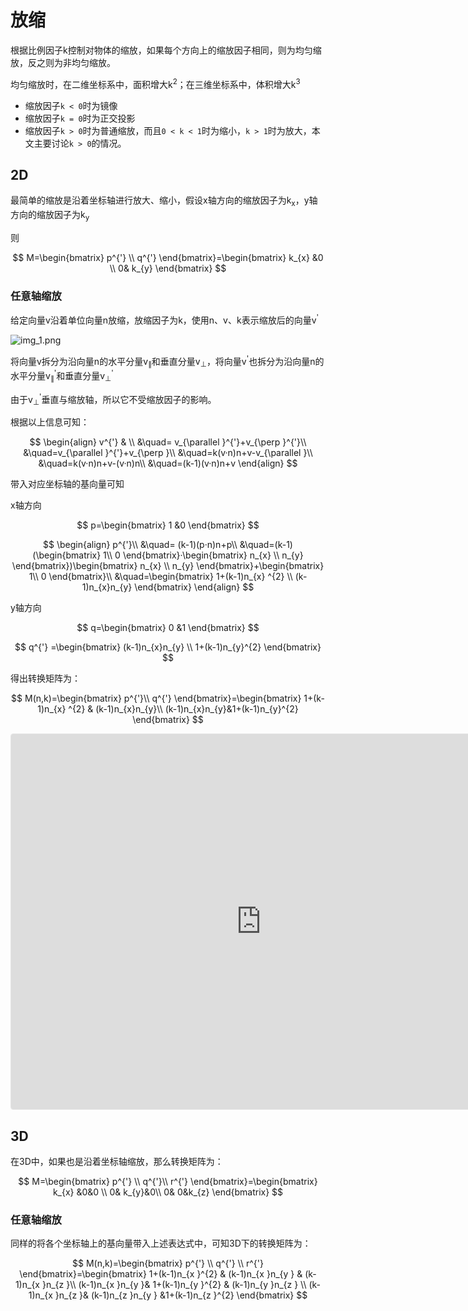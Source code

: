 # 放缩

根据比例因子k控制对物体的缩放，如果每个方向上的缩放因子相同，则为均匀缩放，反之则为非均匀缩放。

均匀缩放时，在二维坐标系中，面积增大k<sup>2</sup>；在三维坐标系中，体积增大k<sup>3</sup>

- 缩放因子`k < 0`时为镜像
- 缩放因子`k = 0`时为正交投影
- 缩放因子`k > 0`时为普通缩放，而且`0 < k < 1`时为缩小，`k > 1`时为放大，本文主要讨论`k > 0`的情况。

## 2D

最简单的缩放是沿着坐标轴进行放大、缩小，假设x轴方向的缩放因子为k<sub>x</sub>，y轴方向的缩放因子为k<sub>y</sub>

则

$$
M=\begin{bmatrix}
p^{'} \\
q^{'}
\end{bmatrix}=\begin{bmatrix}
k_{x}  &0 \\
0& k_{y}
\end{bmatrix}
$$

### 任意轴缩放

给定向量v沿着单位向量n放缩，放缩因子为k，使用n、v、k表示缩放后的向量v<sup>'</sup>

![img_1.png](/imgs/computes-course/scale-2d.png)

将向量v拆分为沿向量n的水平分量v<sub>∥</sub>和垂直分量v<sub>⊥</sub>，将向量v<sup>'</sup>也拆分为沿向量n的水平分量v<sub>∥</sub><sup>'</sup>和垂直分量v<sub>⊥</sub><sup>'</sup>

由于v<sub>⊥</sub><sup>'</sup>垂直与缩放轴，所以它不受缩放因子的影响。

根据以上信息可知：

$$
\begin{align}
v^{'} & \\
&\quad= v_{\parallel }^{'}+v_{\perp  }^{'}\\
&\quad=v_{\parallel }^{'}+v_{\perp  }\\
&\quad=k(v·n)n+v-v_{\parallel }\\
&\quad=k(v·n)n+v-(v·n)n\\
&\quad=(k-1)(v·n)n+v
\end{align}
$$

带入对应坐标轴的基向量可知

x轴方向

$$
p=\begin{bmatrix}
1 &0
\end{bmatrix}
$$

$$
\begin{align}
p^{'}\\
&\quad= (k-1)(p·n)n+p\\
&\quad=(k-1)(\begin{bmatrix}
1\\
0
\end{bmatrix}·\begin{bmatrix}
n_{x} \\
n_{y}
\end{bmatrix})\begin{bmatrix}
n_{x} \\
n_{y}
\end{bmatrix}+\begin{bmatrix}
1\\
0
\end{bmatrix}\\
&\quad=\begin{bmatrix}
1+(k-1)n_{x} ^{2}  \\
(k-1)n_{x}n_{y}
\end{bmatrix}
\end{align}
$$

y轴方向

$$
q=\begin{bmatrix}
0 &1
\end{bmatrix}
$$

$$
q^{'} =\begin{bmatrix}
(k-1)n_{x}n_{y} \\
1+(k-1)n_{y}^{2}
\end{bmatrix}
$$

得出转换矩阵为：

$$
M(n,k)=\begin{bmatrix}
p^{'}\\
q^{'}
\end{bmatrix}=\begin{bmatrix}
1+(k-1)n_{x} ^{2} & (k-1)n_{x}n_{y}\\
(k-1)n_{x}n_{y}&1+(k-1)n_{y}^{2}
\end{bmatrix}
$$

<iframe src="https://www.geogebra.org/graphing/achtwacz?embed" width="800" height="600" allowfullscreen style="border: 1px solid #e4e4e4;border-radius: 4px;" frameborder="0"></iframe>

## 3D

在3D中，如果也是沿着坐标轴缩放，那么转换矩阵为：

$$
M=\begin{bmatrix}
p^{'} \\
q^{'}\\
r^{'}
\end{bmatrix}=\begin{bmatrix}
k_{x}  &0&0 \\
0& k_{y}&0\\
0& 0&k_{z}
\end{bmatrix}
$$

### 任意轴缩放

同样的将各个坐标轴上的基向量带入上述表达式中，可知3D下的转换矩阵为：

$$
M(n,k)=\begin{bmatrix}
p^{'}  \\
q^{'}  \\
r^{'}
\end{bmatrix}=\begin{bmatrix}
1+(k-1)n_{x }^{2} & (k-1)n_{x }n_{y } & (k-1)n_{x }n_{z }\\
(k-1)n_{x }n_{y }&  1+(k-1)n_{y }^{2} & (k-1)n_{y }n_{z } \\
(k-1)n_{x }n_{z }& (k-1)n_{z }n_{y } &1+(k-1)n_{z }^{2}
\end{bmatrix}
$$
